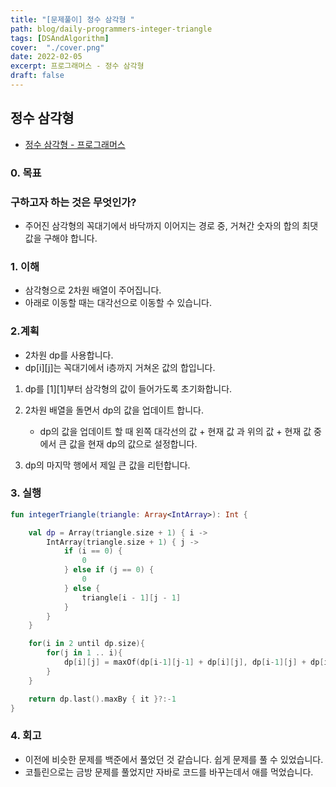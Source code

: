 ```yaml
---
title: "[문제풀이] 정수 삼각형 "
path: blog/daily-programmers-integer-triangle
tags: [DSAndAlgorithm]
cover:  "./cover.png"
date: 2022-02-05
excerpt: 프로그래머스 - 정수 삼각형 
draft: false
---
```



## 정수 삼각형 
* [정수 삼각형 - 프로그래머스](https://programmers.co.kr/learn/courses/30/lessons/43105)

### 0. 목표 
### 구하고자 하는 것은 무엇인가?

- 주어진 삼각형의 꼭대기에서 바닥까지 이어지는 경로 중, 거쳐간 숫자의 합의 최댓값을 구해야 합니다.

### 1. 이해

- 삼각형으로 2차원 배열이 주어집니다.
- 아래로 이동할 때는 대각선으로 이동할 수 있습니다.

### 2.계획

- 2차원 dp를 사용합니다.
- dp[i][j]는 꼭대기에서 i층까지 거쳐온 값의 합입니다.
1. dp를 [1][1]부터 삼각형의 값이 들어가도록 초기화합니다.
2. 2차원 배열을 돌면서 dp의 값을 업데이트 합니다. 
    - dp의 값을 업데이트 할 때 왼쪽 대각선의 값 + 현재 값 과 위의 값 + 현재 값 중에서 큰 값을 현재 dp의 값으로 설정합니다.

5. dp의 마지막 행에서 제일 큰 값을 리턴합니다.

### 3. 실행

```kotlin
fun integerTriangle(triangle: Array<IntArray>): Int {

    val dp = Array(triangle.size + 1) { i ->
        IntArray(triangle.size + 1) { j ->
            if (i == 0) {
                0
            } else if (j == 0) {
                0
            } else {
                triangle[i - 1][j - 1]
            }
        }
    }

    for(i in 2 until dp.size){
        for(j in 1 .. i){
            dp[i][j] = maxOf(dp[i-1][j-1] + dp[i][j], dp[i-1][j] + dp[i][j])
        }
    }

    return dp.last().maxBy { it }?:-1
}
```

### 4. 회고

- 이전에 비슷한 문제를 백준에서 풀었던 것 같습니다. 쉽게 문제를 풀 수 있었습니다.
- 코틀린으로는 금방 문제를 풀었지만 자바로 코드를 바꾸는데서 애를 먹었습니다.


